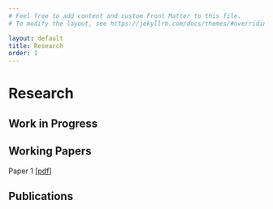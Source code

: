 ```yaml
---
# Feel free to add content and custom Front Matter to this file.
# To modify the layout, see https://jekyllrb.com/docs/themes/#overriding-theme-defaults

layout: default
title: Research
order: 1
---
```


# Research

## Work in Progress


## Working Papers

Paper 1
[[pdf]](pdfs/file.pdf)

## Publications


